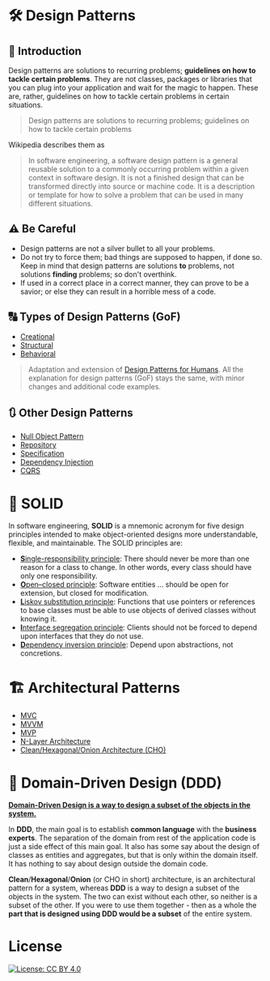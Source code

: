# 🛠️ Design Patterns

## 🚀 Introduction

Design patterns are solutions to recurring problems; **guidelines on how to tackle certain problems**. They are not classes, packages or libraries that you can plug into your application and wait for the magic to happen. These are, rather, guidelines on how to tackle certain problems in certain situations.

> Design patterns are solutions to recurring problems; guidelines on how to tackle certain problems

Wikipedia describes them as

> In software engineering, a software design pattern is a general reusable solution to a commonly occurring problem within a given context in software design. It is not a finished design that can be transformed directly into source or machine code. It is a description or template for how to solve a problem that can be used in many different situations.

## ⚠️ Be Careful

- Design patterns are not a silver bullet to all your problems.
- Do not try to force them; bad things are supposed to happen, if done so. Keep in mind that design patterns are solutions **to** problems, not solutions **finding** problems; so don't overthink.
- If used in a correct place in a correct manner, they can prove to be a savior; or else they can result in a horrible mess of a code.

## 🔠 Types of Design Patterns (GoF)

* [Creational](02.%20Design%20Patterns%20-%20Creational%20Patterns)
* [Structural](03.%20Design%20Patterns%20-%20Structural%20Patterns)
* [Behavioral](04.%20Design%20Patterns%20-%20Behavioral%20Patterns)

> Adaptation and extension of [Design Patterns for Humans](https://github.com/anupavanm/csharp-design-patterns-for-humans). All the explanation for design patterns (GoF) stays the same, with minor changes and additional code examples.

## 🔃 Other Design Patterns

* [Null Object Pattern](12.%20Other%20Patterns/01.%20Null%20Object%20Pattern)
* [Repository](06.%20Repositories)
* [Specification](07.%20Specification)
* [Dependency Injection](08.%20DI%20Pattern)
* [CQRS](09.%20CQRS)


# 💎 SOLID

In software engineering, **SOLID** is a mnemonic acronym for five design principles intended to make object-oriented designs more understandable, flexible, and maintainable. The SOLID principles are: 

- [**S**ingle-responsibility principle](10.%20SOLID/single-responsibility-principle-slides.pdf): There should never be more than one reason for a class to change. In other words, every class should have only one responsibility.
- [**O**pen–closed principle](10.%20SOLID/open-closed-principle-slides.pdf): Software entities ... should be open for extension, but closed for modification.
- [**L**iskov substitution principle](10.%20SOLID/liskov-substitution-principle-slides.pdf): Functions that use pointers or references to base classes must be able to use objects of derived classes without knowing it.
- [**I**nterface segregation principle](10.%20SOLID/interface-segregation-principle-slides.pdf): Clients should not be forced to depend upon interfaces that they do not use.
- [**D**ependency inversion principle](10.%20SOLID/dependency-inversion-principle-slides.pdf): Depend upon abstractions, not concretions.


# 🏗 Architectural Patterns

* [MVC](11.%20Architectural%20Patterns/MVC.md)
* [MVVM](11.%20Architectural%20Patterns/MVVM.md)
* [MVP](11.%20Architectural%20Patterns/MVP.md)
* [N-Layer Architecture](11.%20Architectural%20Patterns/N-Layer.md)
* [Clean/Hexagonal/Onion Architecture (CHO)](11.%20Architectural%20Patterns/CHO%20Architecture.md)


# 🔘 Domain-Driven Design (DDD)

[**Domain-Driven Design is a way to design a subset of the objects in the system.**](13.%20DDD)

In **DDD**, the main goal is to establish **common language** with the **business experts**. The separation of the domain from rest of the application code is just a side effect of this main goal. It also has some say about the design of classes as entities and aggregates, but that is only within the domain itself. It has nothing to say about design outside the domain code.

**Clean**/**Hexagonal**/**Onion** (or CHO in short) architecture, is an architectural pattern for a system, whereas **DDD** is a way to design a subset of the objects in the system. The two can exist without each other, so neither is a subset of the other. If you were to use them together - then as a whole the **part that is designed using DDD would be a subset** of the entire system.

# License

[![License: CC BY 4.0](https://img.shields.io/badge/License-CC%20BY%204.0-lightgrey.svg)](https://creativecommons.org/licenses/by/4.0/)

